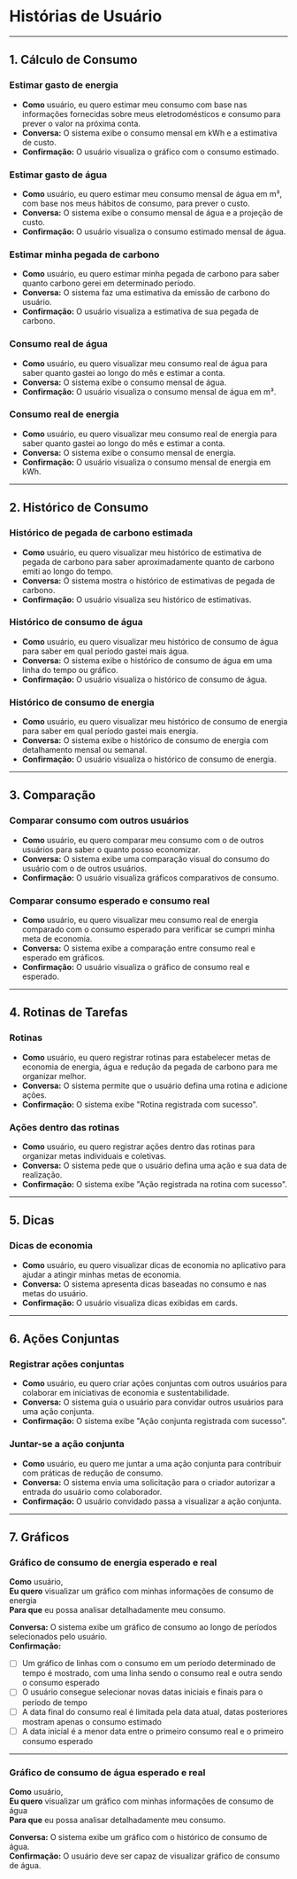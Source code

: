 # Histórias de Usuário

---

## 1. Cálculo de Consumo

### Estimar gasto de energia
  - **Como** usuário, eu quero estimar meu consumo com base nas informações fornecidas sobre meus eletrodomésticos e consumo para prever o valor na próxima conta.
  - **Conversa:** O sistema exibe o consumo mensal em kWh e a estimativa de custo.
  - **Confirmação:** O usuário visualiza o gráfico com o consumo estimado.

### Estimar gasto de água
  - **Como** usuário, eu quero estimar meu consumo mensal de água em m³, com base nos meus hábitos de consumo, para prever o custo.
  - **Conversa:** O sistema exibe o consumo mensal de água e a projeção de custo.
  - **Confirmação:** O usuário visualiza o consumo estimado mensal de água.

### Estimar minha pegada de carbono
  - **Como** usuário, eu quero estimar minha pegada de carbono para saber quanto carbono gerei em determinado período.
  - **Conversa:** O sistema faz uma estimativa da emissão de carbono do usuário.
  - **Confirmação:** O usuário visualiza a estimativa de sua pegada de carbono.


### Consumo real de água 
  - **Como** usuário, eu quero visualizar meu consumo real de água para saber quanto gastei ao longo do mês e estimar a conta.
  - **Conversa:** O sistema exibe o consumo mensal de água.
  - **Confirmação:** O usuário visualiza o consumo mensal de água em m³.

  
### Consumo real de energia
  - **Como** usuário, eu quero visualizar meu consumo real de energia para saber quanto gastei ao longo do mês e estimar a conta.
  - **Conversa:** O sistema exibe o consumo mensal de energia.
  - **Confirmação:** O usuário visualiza o consumo mensal de energia em kWh.

---

## 2. Histórico de Consumo


### Histórico de pegada de carbono estimada
  - **Como** usuário, eu quero visualizar meu histórico de estimativa de pegada de carbono para saber aproximadamente quanto de carbono emiti ao longo do tempo.
  - **Conversa:** O sistema mostra o histórico de estimativas de pegada de carbono.
  - **Confirmação:** O usuário visualiza seu histórico de estimativas.

### Histórico de consumo de água
  - **Como** usuário, eu quero visualizar meu histórico de consumo de água para saber em qual período gastei mais água.
  - **Conversa:** O sistema exibe o histórico de consumo de água em uma linha do tempo ou gráfico.
  - **Confirmação:** O usuário visualiza o histórico de consumo de água.

### Histórico de consumo de energia
  - **Como** usuário, eu quero visualizar meu histórico de consumo de energia para saber em qual período gastei mais energia.
  - **Conversa:** O sistema exibe o histórico de consumo de energia com detalhamento mensal ou semanal.
  - **Confirmação:** O usuário visualiza o histórico de consumo de energia.

---

## 3. Comparação

### Comparar consumo com outros usuários
  - **Como** usuário, eu quero comparar meu consumo com o de outros usuários para saber o quanto posso economizar.
  - **Conversa:** O sistema exibe uma comparação visual do consumo do usuário com o de outros usuários.
  - **Confirmação:** O usuário visualiza gráficos comparativos de consumo.

### Comparar consumo esperado e consumo real
  - **Como** usuário, eu quero visualizar meu consumo real de energia comparado com o consumo esperado para verificar se cumpri minha meta de economia.
  - **Conversa:** O sistema exibe a comparação entre consumo real e esperado em gráficos.
  - **Confirmação:** O usuário visualiza o gráfico de consumo real e esperado.

---

## 4. Rotinas de Tarefas

### Rotinas
  - **Como** usuário, eu quero registrar rotinas para estabelecer metas de economia de energia, água e redução da pegada de carbono para me organizar melhor.
  - **Conversa:** O sistema permite que o usuário defina uma rotina e adicione ações.
  - **Confirmação:** O sistema exibe "Rotina registrada com sucesso".

### Ações dentro das rotinas
  - **Como** usuário, eu quero registrar ações dentro das rotinas para organizar metas individuais e coletivas.
  - **Conversa:** O sistema pede que o usuário defina uma ação e sua data de realização.
  - **Confirmação:** O sistema exibe "Ação registrada na rotina com sucesso".

---

## 5. Dicas

### Dicas de economia
  - **Como** usuário, eu quero visualizar dicas de economia no aplicativo para ajudar a atingir minhas metas de economia.
  - **Conversa:** O sistema apresenta dicas baseadas no consumo e nas metas do usuário.
  - **Confirmação:** O usuário visualiza dicas exibidas em cards.

---

## 6. Ações Conjuntas

### Registrar ações conjuntas
  - **Como** usuário, eu quero criar ações conjuntas com outros usuários para colaborar em iniciativas de economia e sustentabilidade.
  - **Conversa:** O sistema guia o usuário para convidar outros usuários para uma ação conjunta.
  - **Confirmação:** O sistema exibe "Ação conjunta registrada com sucesso".

### Juntar-se a ação conjunta
  - **Como** usuário, eu quero me juntar a uma ação conjunta para contribuir com práticas de redução de consumo.
  - **Conversa:** O sistema envia uma solicitação para o criador autorizar a entrada do usuário como colaborador.
  - **Confirmação:** O usuário convidado passa a visualizar a ação conjunta.

---

## 7. Gráficos

### Gráfico de consumo de energia esperado e real
**Como** usuário,  
**Eu quero** visualizar um gráfico com minhas informações de consumo de energia  
**Para que** eu possa analisar detalhadamente meu consumo.

**Conversa:** O sistema exibe um gráfico de consumo ao longo de períodos selecionados pelo usuário.  
**Confirmação:**

- [ ] Um gráfico de linhas com o consumo em um período determinado de tempo é mostrado, com uma linha sendo o consumo real e outra sendo o consumo esperado
- [ ] O usuário consegue selecionar novas datas iniciais e finais para o período de tempo
- [ ] A data final do consumo real é limitada pela data atual, datas posteriores mostram apenas o consumo estimado
- [ ] A data inicial é a menor data entre o primeiro consumo real e o primeiro consumo esperado

---

### Gráfico de consumo de água esperado e real
**Como** usuário,  
**Eu quero** visualizar um gráfico com minhas informações de consumo de água  
**Para que** eu possa analisar detalhadamente meu consumo.

**Conversa:** O sistema exibe um gráfico com o histórico de consumo de água.  
**Confirmação:** O usuário deve ser capaz de visualizar gráfico de consumo de água.
